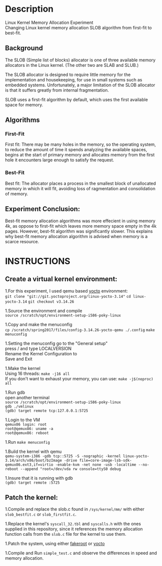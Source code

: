 # Description
Linux Kernel Memory Allocation Experiment<br/>
Changing Linux kernel memory allocation SLOB algorithm from first-fit to best-fit.

## Background 
The SLOB (Simple list of blocks) allocator is one of three available memory allocators in the Linux kernel. (The other two are SLAB and SLUB.)<br/> 

The SLOB allocator is designed to require little memory for the implementation and housekeeping, for use in small systems such as embedded systems. Unfortunately, a major limitation of the SLOB allocator is that it suffers greatly from internal fragmentation.

SLOB uses a first-fit algorithm by default, which uses the first available space for memory. 

## Algorithms 
### First-Fit
First fit: There may be many holes in the memory, so the operating system, to reduce the amount of time it spends analyzing the available spaces, begins at the start of primary memory and allocates memory from the first hole it encounters large enough to satisfy the request. 
### Best-Fit 
Best fit: The allocator places a process in the smallest block of unallocated memory in which it will fit, avoiding loss of ragmentation and consolidation of memory.

## Experiment Conclusion:
Best-fit memory allocation algorithms was more effecient in using memory 4k, as oppose to first-fit which leaves more memory space empty in the 4k pages. However, best-fit algorithm was significantly slower. This explains why best-fit memory allocation algorithm is advised when memory is a scarce resource. 

# INSTRUCTIONS
## Create a virtual kernel environment: 
1.For this experiment, I used qemu based [yocto](https://www.yoctoproject.org/) environment:<br/>
```git clone "git://git.yoctoproject.org/linux-yocto-3.14"```
```cd linux-yocto-3.14```
```git checkout v3.14.26```

1.Source the environment and compile<br/>
```source /scratch/opt/environment-setup-i586-poky-linux```

1.Copy and make the menuconfig <br/>
```cp /scratch/spring2017/files/config-3.14.26-yocto-qemu ./.config```
```make menuconfig```

1.Setting the menuconfig
go to the "General setup"<br/>
press / and type LOCALVERSION<br/>
Rename the Kernel Configuration to <insert-name-here><br/>
Save and Exit

1.Make the kernel<br/>
Using 16 threads: ```make -j16 all``` <br/>
If you don't want to exhaust your memory, you can use: ```make -j$(noproc) all``` 

1.Run gdb<br/>
open another terminal<br/>
```source /scratch/opt/environment-setup-i586-poky-linux```<br/>
```gdb ./vmlinux```<br/>
```(gdb) target remote tcp:127.0.0.1:5725```<br/>

1.Login to the VM<br/>
```qemux86 login: root```<br/>
```root@qemux86: uname -a```<br/>
```root@qemux86: reboot```<br/>

1.Run ```make menuconfig```

1.Build the kernel with qemu<br/>
```qemu-system-i386 -gdb tcp::5725 -S -nographic -kernel linux-yocto-3.14/arch/x86/boot/bzImage -drive file=core-image-lsb-sdk-qemux86.ext3,if=virtio -enable-kvm -net none -usb -localtime --no-reboot --append "root=/dev/vda rw console=ttyS0 debug```

1.Insure that it is running with gdb<br/>
```(gdb) target remote :5725```

## Patch the kernel:
1.Compile and replace the slob.c found in ```/sys/kernel/mm/``` with either ```slob_bestfit.c``` or ```slob_firstfit.c```.

1.Replace the kernel's ```syscall_32.tbl``` and ```syscalls.h``` with the ones supplied in this repository, since it references the memory allocation function calls from the ```slob.c``` file for the kernel to use them.

1.Patch the system, using either [fakeroot](https://wiki.debian.org/FakeRoot) or [yocto](https://www.yoctoproject.org/)

1.Compile and Run ```simple_test.c``` and observe the differences in speed and memory allocation.
